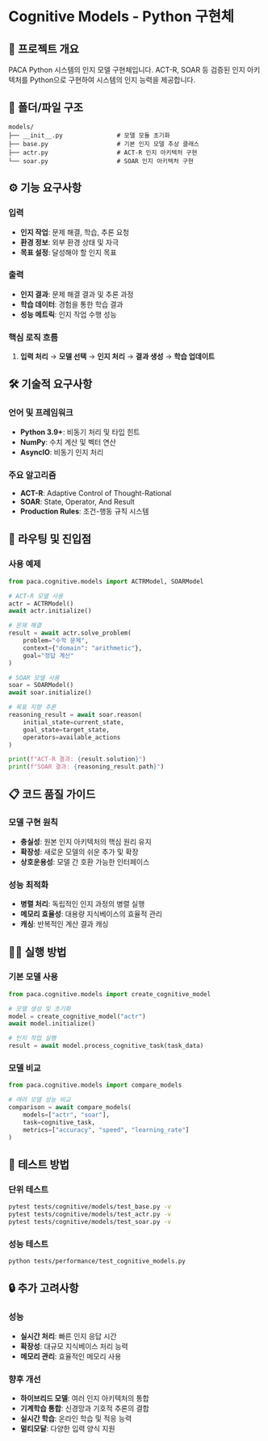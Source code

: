# Cognitive Models - Python 구현체

## 🎯 프로젝트 개요
PACA Python 시스템의 인지 모델 구현체입니다. ACT-R, SOAR 등 검증된 인지 아키텍처를 Python으로 구현하여 시스템의 인지 능력을 제공합니다.

## 📁 폴더/파일 구조

```
models/
├── __init__.py               # 모델 모듈 초기화
├── base.py                   # 기본 인지 모델 추상 클래스
├── actr.py                   # ACT-R 인지 아키텍처 구현
└── soar.py                   # SOAR 인지 아키텍처 구현
```

## ⚙️ 기능 요구사항

### 입력
- **인지 작업**: 문제 해결, 학습, 추론 요청
- **환경 정보**: 외부 환경 상태 및 자극
- **목표 설정**: 달성해야 할 인지 목표

### 출력
- **인지 결과**: 문제 해결 결과 및 추론 과정
- **학습 데이터**: 경험을 통한 학습 결과
- **성능 메트릭**: 인지 작업 수행 성능

### 핵심 로직 흐름
1. **입력 처리** → **모델 선택** → **인지 처리** → **결과 생성** → **학습 업데이트**

## 🛠️ 기술적 요구사항

### 언어 및 프레임워크
- **Python 3.9+**: 비동기 처리 및 타입 힌트
- **NumPy**: 수치 계산 및 벡터 연산
- **AsyncIO**: 비동기 인지 처리

### 주요 알고리즘
- **ACT-R**: Adaptive Control of Thought-Rational
- **SOAR**: State, Operator, And Result
- **Production Rules**: 조건-행동 규칙 시스템

## 🚀 라우팅 및 진입점

### 사용 예제
```python
from paca.cognitive.models import ACTRModel, SOARModel

# ACT-R 모델 사용
actr = ACTRModel()
await actr.initialize()

# 문제 해결
result = await actr.solve_problem(
    problem="수학 문제",
    context={"domain": "arithmetic"},
    goal="정답 계산"
)

# SOAR 모델 사용
soar = SOARModel()
await soar.initialize()

# 목표 지향 추론
reasoning_result = await soar.reason(
    initial_state=current_state,
    goal_state=target_state,
    operators=available_actions
)

print(f"ACT-R 결과: {result.solution}")
print(f"SOAR 결과: {reasoning_result.path}")
```

## 📋 코드 품질 가이드

### 모델 구현 원칙
- **충실성**: 원본 인지 아키텍처의 핵심 원리 유지
- **확장성**: 새로운 모델의 쉬운 추가 및 확장
- **상호운용성**: 모델 간 호환 가능한 인터페이스

### 성능 최적화
- **병렬 처리**: 독립적인 인지 과정의 병렬 실행
- **메모리 효율성**: 대용량 지식베이스의 효율적 관리
- **캐싱**: 반복적인 계산 결과 캐싱

## 🏃‍♂️ 실행 방법

### 기본 모델 사용
```python
from paca.cognitive.models import create_cognitive_model

# 모델 생성 및 초기화
model = create_cognitive_model("actr")
await model.initialize()

# 인지 작업 실행
result = await model.process_cognitive_task(task_data)
```

### 모델 비교
```python
from paca.cognitive.models import compare_models

# 여러 모델 성능 비교
comparison = await compare_models(
    models=["actr", "soar"],
    task=cognitive_task,
    metrics=["accuracy", "speed", "learning_rate"]
)
```

## 🧪 테스트 방법

### 단위 테스트
```bash
pytest tests/cognitive/models/test_base.py -v
pytest tests/cognitive/models/test_actr.py -v
pytest tests/cognitive/models/test_soar.py -v
```

### 성능 테스트
```bash
python tests/performance/test_cognitive_models.py
```

## 🔒 추가 고려사항

### 성능
- **실시간 처리**: 빠른 인지 응답 시간
- **확장성**: 대규모 지식베이스 처리 능력
- **메모리 관리**: 효율적인 메모리 사용

### 향후 개선
- **하이브리드 모델**: 여러 인지 아키텍처의 통합
- **기계학습 통합**: 신경망과 기호적 추론의 결합
- **실시간 학습**: 온라인 학습 및 적응 능력
- **멀티모달**: 다양한 입력 양식 지원